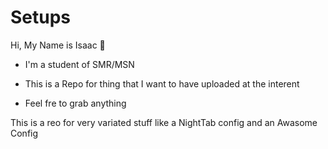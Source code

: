 # Setups
Hi, My Name is Isaac  👋

- I'm a student of SMR/MSN

- This is a Repo for thing that I want to have uploaded at the interent

- Feel fre to grab anything

This is a reo for very variated stuff like a NightTab config and an Awasome Config

